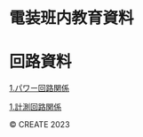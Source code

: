 # 電装班内教育資料

# 回路資料

[1.パワー回路関係](circuit/circuit_01_powersupply.md)

[1.計測回路関係](circuit/circuit_02_measurement.md)

© CREATE 2023